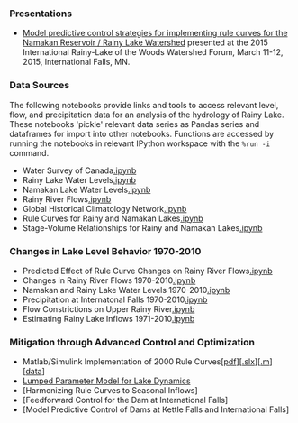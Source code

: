 ### Presentations

* [Model predictive control strategies for implementing rule curves for the Namakan Reservoir / Rainy Lake Watershed](http://jckantor.github.io/Rainy-Lake-Hydrology/pdf/Watershed_Forum_2015_Slides.pdf) presented at the 2015 International Rainy-Lake of the Woods Watershed Forum, March 11-12, 2015, International Falls, MN.

### Data Sources ###

The following notebooks provide links and tools to access relevant level, flow, and precipitation data for an analysis of the hydrology of Rainy Lake. These notebooks 'pickle' relevant data series as Pandas series and dataframes for import into other notebooks. Functions are accessed by running the notebooks in relevant IPython workspace with the `%run -i` command.

* Water Survey of Canada[.ipynb](http://nbviewer.ipython.org/github/jckantor/Rainy-Lake-Hydrology/blob/master/Water_Survey_of_Canada.ipynb)
* Rainy Lake Water Levels[.ipynb](http://nbviewer.ipython.org/github/jckantor/Rainy-Lake-Hydrology/blob/master/Rainy_Lake_Water_Levels.ipynb)
* Namakan Lake Water Levels[.ipynb](http://nbviewer.ipython.org/github/jckantor/Rainy-Lake-Hydrology/blob/master/Namakan_Lake_Water_Levels.ipynb)
* Rainy River Flows[.ipynb](http://nbviewer.ipython.org/github/jckantor/Rainy-Lake-Hydrology/blob/master/Rainy_River_Flows.ipynb)
* Global Historical Climatology Network[.ipynb](http://nbviewer.ipython.org/github/jckantor/Rainy-Lake-Hydrology/blob/master/Global_Historical_Climatology_Network.ipynb)
* Rule Curves for Rainy and Namakan Lakes[.ipynb](http://nbviewer.ipython.org/github/jckantor/Rainy-Lake-Hydrology/blob/master/Rule_Curves_for_Rainy_and_Namakan_Lakes.ipynb)
* Stage-Volume Relationships for Rainy and Namakan Lakes[.ipynb](http://nbviewer.ipython.org/github/jckantor/Rainy-Lake-Hydrology/blob/master/Stage-Volume_Relationships.ipynb)

### Changes in Lake Level Behavior 1970-2010 ###

* Predicted Effect of Rule Curve Changes on Rainy River Flows[.ipynb](http://nbviewer.ipython.org/github/jckantor/Rainy-Lake-Hydrology/blob/master/Predicted_Effect_of_Rule_Curve_Changes_on_Rainy_River_Flows.ipynb)
* Changes in Rainy River Flows 1970-2010[.ipynb](http://nbviewer.ipython.org/github/jckantor/Rainy-Lake-Hydrology/blob/master/Changes_in_Rainy_River_Flows_1970-2010.ipynb)
* Namakan and Rainy Lake Water Levels 1970-2010[.ipynb](http://nbviewer.ipython.org/github/jckantor/Rainy-Lake-Hydrology/blob/master/Namakan_and_Rainy_Lake_Water_Levels_1970-2010.ipynb)
* Precipitation at Internatonal Falls 1970-2010[.ipynb](http://nbviewer.ipython.org/github/jckantor/Rainy-Lake-Hydrology/blob/master/Precipitation_at_International_Falls_1970-2010.ipynb)
* Flow Constrictions on Upper Rainy River[.ipynb](http://nbviewer.ipython.org/github/jckantor/Rainy-Lake-Hydrology/blob/master/Flow_Constrictions_on_Upper_Rainy_River.ipynb)
* Estimating Rainy Lake Inflows 1971-2010[.ipynb](http://nbviewer.ipython.org/github/jckantor/Rainy-Lake-Hydrology/blob/master/Estimating_Rainy_Lake_Inflows_1971-2010.ipynb)

### Mitigation through Advanced Control and Optimization ###

* Matlab/Simulink Implementation of 2000 Rule Curves[[pdf](http://jckantor.github.io/Rainy-Lake-Hydrology/pdf/Rainy_Lake_Simulation_Model.pdf)][[.slx](https://github.com/jckantor/Rainy-Lake-Hydrology/blob/master/Rainy_Lake_Simulation_Model.slx)][[.m](https://github.com/jckantor/Rainy-Lake-Hydrology/blob/master/Rainy_Lake_Simulation_Model_Script.m)][[data](http://jckantor.github.io/Rainy-Lake-Hydrology/pdf/Rainy)]
* [Lumped Parameter Model for Lake Dynamics](http://nbviewer.ipython.org/github/jckantor/Rainy-Lake-Hydrology/blob/master/Lumped_Parameter_Model_for_Lake_Dynamics.ipynb)
* [Harmonizing Rule Curves to Seasonal Inflows]
* [Feedforward Control for the Dam at International Falls]
* [Model Predictive Control of Dams at Kettle Falls and International Falls]


